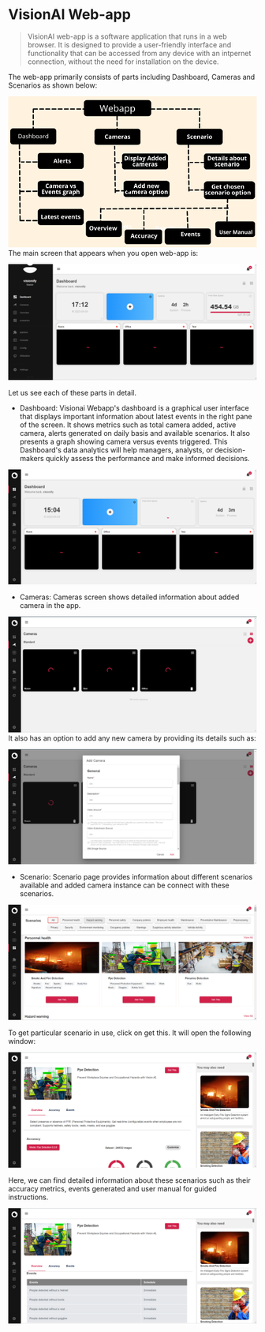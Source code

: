 # VisionAI Web-app
> VisionAI web-app is a software application that runs in a web browser. It is designed to provide a user-friendly interface and functionality that can be accessed from any device with an intpernet connection, without the need for installation on the device.

The web-app primarily consists of parts including Dashboard, Cameras and Scenarios as shown below:

![VisionAI webapp](../img/web-app.png)
The main screen that appears when you open web-app is:

![VisionAI webapp](../img/main-screen.PNG)

Let us see each of these parts in detail.

- Dashboard: Visionai Webapp's dashboard is a graphical user interface that displays important information about latest events in the right pane of the screen. It shows metrics such as total camera added, active camera, alerts generated on daily basis and available scenarios. It also presents a graph showing camera versus events triggered. This Dashboard's data analytics will help managers, analysts, or decision-makers quickly assess the performance and make informed decisions.

![VisionAI webapp dashboard](../img/dashboard.PNG)
- Cameras:
 Cameras screen shows detailed information about added camera in the app. 
 
 ![added camera](../img/added-camera.PNG) It also has an option to add any new camera by providing its details such as:

 ![add camera](../img/add-camera.PNG)
- Scenario: Scenario page provides information about different scenarios available and added camera instance can be connect with these scenarios.

![VisionAI webapp](../img/scenario-details.PNG)

To get particular scenario in use, click on get this. It will open the following window:

![VisionAI webapp](../img/get-scenario.PNG)

Here, we can find detailed information about these scenarios such as their accuracy metrics, events generated and user manual for guided instructions.

![VisionAI webapp](../img/get-this-scenario2.PNG)


